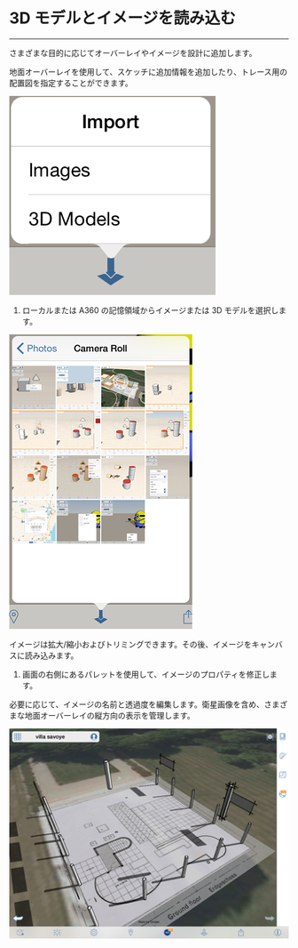 

# 3D モデルとイメージを読み込む

---

さまざまな目的に応じてオーバーレイやイメージを設計に追加します。

地面オーバーレイを使用して、スケッチに追加情報を追加したり、トレース用の配置図を指定することができます。

![](Images/GUID-27C70A25-8F70-48EB-B320-A3A5A19A679E-low.png)

1. ローカルまたは A360 の記憶領域からイメージまたは 3D モデルを選択します。

![](Images/GUID-0B507623-A63D-4EC4-AC50-3B58AA187D8A-low.png)

イメージは拡大/縮小およびトリミングできます。その後、イメージをキャンバスに読み込みます。

1. 画面の右側にあるパレットを使用して、イメージのプロパティを修正します。

必要に応じて、イメージの名前と透過度を編集します。衛星画像を含め、さまざまな地面オーバーレイの縦方向の表示を管理します。

![](Images/GUID-578B6BC6-50DD-4AD4-8BE1-8B232EC66E59-low.png)

